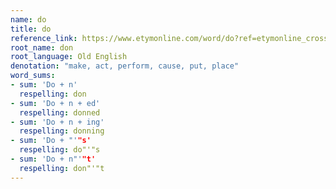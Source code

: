 ```yaml
---
name: do
title: do
reference_link: https://www.etymonline.com/word/do?ref=etymonline_crossreference#etymonline_v_13867
root_name: don
root_language: Old English
denotation: "make, act, perform, cause, put, place"
word_sums:
- sum: 'Do + n'
  respelling: don
- sum: 'Do + n + ed'
  respelling: donned
- sum: 'Do + n + ing'
  respelling: donning
- sum: 'Do + "'"s'
  respelling: do"'"s
- sum: 'Do + n"'"t'
  respelling: don"'"t
---
```

